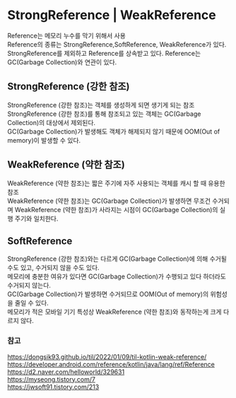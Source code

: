 # StrongReference | WeakReference
Reference는 메모리 누수를 막기 위해서 사용    
Reference의 종류는 StrongReference,SoftReference, WeakReference가 있다.   
StrongReference를 제외하고 Reference<T>를 상속받고 있다. Reference는 GC(Garbage Collection)와 연관이 있다.   

## StrongReference (강한 참조)
StrongReference (강한 참조)는 객체를 생성하게 되면 생기게 되는 참조   
StrongReference (강한 참조)를 통해 참조되고 있는 객체는 GC(Garbage Collection)의 대상에서 제외된다.   
GC(Garbage Collection)가 발생해도 객체가 해제되지 않기 때문에 OOM(Out of memory)이 발생할 수 있다.
 
## WeakReference (약한 참조)
WeakReference (약한 참조)는 짧은 주기에 자주 사용되는 객체를 캐시 할 때 유용한 참조      
WeakReference (약한 참조)는 GC(Garbage Collection)가 발생하면 무조건 수거되며 WeakReference (약한 참조)가 사라지는 시점이 GC(Garbage Collection)의 실행 주기와 일치한다.
 
## SoftReference
StrongReference (강한 참조)와는 다르게 GC(Garbage Collection)에 의해 수거될 수도 있고, 수거되지 않을 수도 있다.    
메모리에 충분한 여유가 있다면 GC(Garbage Collection)가 수행되고 있다 하더라도 수거되지 않는다.   
GC(Garbage Collection)가 발생하면 수거되므로 OOM(Out of memory)의 위험성을 줄일 수 있다.      
메모리가 적은 모바일 기기 특성상 WeakReference (약한 참조)와 동작하는게 크게 다르지 않다.     

### 참고
https://dongsik93.github.io/til/2022/01/09/til-kotlin-weak-reference/    
https://developer.android.com/reference/kotlin/java/lang/ref/Reference    
https://d2.naver.com/helloworld/329631   
https://myseong.tistory.com/7   
https://jwsoft91.tistory.com/213    
